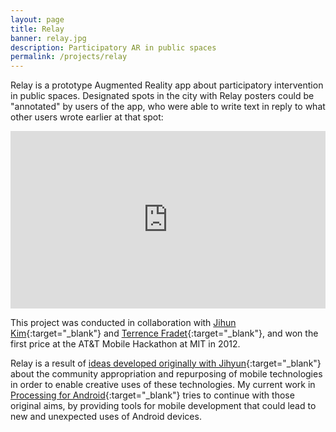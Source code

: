 ```yaml
---
layout: page
title: Relay
banner: relay.jpg
description: Participatory AR in public spaces
permalink: /projects/relay
---
```


Relay is a prototype Augmented Reality app about participatory intervention in public spaces. Designated spots in the city with Relay
posters could be "annotated" by users of the app, who were able to write text in reply to what other users wrote earlier at that spot:

<!-- <iframe src="https://player.vimeo.com/video/52261096" width="740" height="416" frameborder="0" webkitallowfullscreen mozallowfullscreen allowfullscreen></iframe> -->

<div style="padding:56.25% 0 0 0;position:relative;"><iframe src="https://player.vimeo.com/video/52261096" style="position:absolute;top:0;left:0;width:100%;height:100%;" frameborder="0" webkitallowfullscreen mozallowfullscreen allowfullscreen></iframe></div><script src="https://player.vimeo.com/api/player.js"></script>

This project was conducted in collaboration with [Jihun Kim](https://cargocollective.com/jihyunkim){:target="_blank"} and [Terrence Fradet](https://tfradet.com/){:target="_blank"},
and won the first price at the AT&T Mobile Hackathon at MIT in 2012.

Relay is a result of [ideas developed originally with Jihyun](https://portfolio.andrescolubri.net/articles/isea2010_proceedings_itch_kim_colubri.pdf){:target="_blank"}
about the community appropriation and repurposing of mobile technologies in order to enable creative uses of these technologies.
My current work in [Processing for Android](https://android.processing.org/){:target="_blank"} tries to continue with those original aims, by providing tools for mobile
development that could lead to new and unexpected uses of Android devices.
